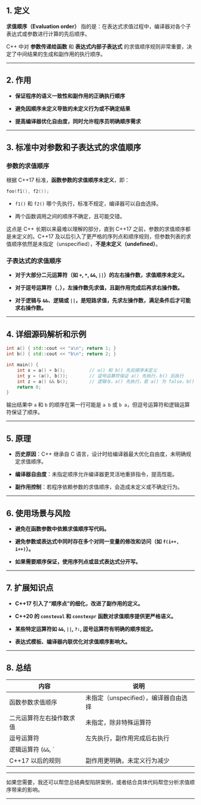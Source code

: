 ## 1\. 定义

**求值顺序（Evaluation order）** 指的是：在表达式求值过程中，编译器对各个子表达式或参数进行计算的先后顺序。

C++ 中对 **参数传递给函数** 和 **表达式内部子表达式** 的求值顺序规则非常重要，决定了中间结果的生成和副作用的执行顺序。

---

## 2\. 作用

-   **保证程序的语义一致性和副作用的正确执行顺序**
    
-   **避免因顺序未定义导致的未定义行为或不确定结果**
    
-   **提高编译器优化自由度，同时允许程序员明确顺序需求**
    

---

## 3\. 标准中对参数和子表达式的求值顺序

### 参数的求值顺序

根据 C++17 标准，**函数参数的求值顺序未定义**，即：

```cpp
foo(f1(), f2());
```

-   `f1()` 和 `f2()` 哪个先执行，标准不规定，编译器可以自由选择。
    
-   两个函数调用之间的顺序不确定，且可能交错。
    

这点是 C++ 长期以来最难以理解的部分，直到 C++17 之前，参数的求值顺序都是未定义的。C++17 及以后引入了更严格的序列点和顺序规则，但参数列表的求值顺序依然是未指定（unspecified），**不是未定义（undefined）**。

### 子表达式的求值顺序

-   **对于大部分二元运算符（如 `+`, `*`, `&&`, `||`）的左右操作数，求值顺序未定义。**
    
-   **对于逗号运算符（`,`），左操作数先求值，且副作用完成后再求右操作数。**
    
-   **对于逻辑与 `&&`、逻辑或 `||`，是短路求值，先求左操作数，满足条件后才可能求右操作数。**
    

---

## 4\. 详细源码解析和示例

```cpp
int a() { std::cout << "a\n"; return 1; }
int b() { std::cout << "b\n"; return 2; }

int main() {
    int x = a() + b();         // a() 和 b() 先后顺序未定义
    int y = (a(), b());        // 逗号运算符保证 a() 先执行，b() 后执行
    int z = a() && b();        // 逻辑与，a() 先执行，若 a() 为 false，b() 不执行
    return 0;
}
```

输出结果中 `a` 和 `b` 的顺序在第一行可能是 `a b` 或 `b a`，但逗号运算符和逻辑运算符保证了顺序。

---

## 5\. 原理

-   **历史原因**：C++ 继承自 C 语言，设计时给编译器最大优化自由度，未明确规定求值顺序。
    
-   **编译器自由度**：未指定顺序允许编译器更灵活地重排指令，提高性能。
    
-   **副作用控制**：若程序依赖参数的求值顺序，会造成未定义或不确定行为。
    

---

## 6\. 使用场景与风险

-   **避免在函数参数中依赖求值顺序写代码。**
    
-   **避免参数或表达式中同时存在多个对同一变量的修改和访问（如 `f(i++, i++)`）。**
    
-   **如果需要顺序保证，使用序列点或显式表达式分开写。**
    

---

## 7\. 扩展知识点

-   **C++17 引入了“顺序点”的细化，改进了副作用的定义。**
    
-   **C++20 的 `consteval` 和 `constexpr` 函数对求值顺序提供更严格语义。**
    
-   **某些特定运算符如 `&&`, `||`, `?:`, 逗号运算符有明确的顺序规定。**
    
-   **表达式模板、编译器内联优化对求值顺序影响大。**
    

---

## 8\. 总结

| 内容 | 说明 |
| --- | --- |
| 函数参数求值顺序 | 未指定（unspecified），编译器自由选择 |
| 二元运算符左右操作数求值 | 未指定，除非特殊运算符 |
| 逗号运算符 | 左先执行，副作用完成后右执行 |
| 逻辑运算符 (`&&`, \` |  |
| C++17 以后的规则 | 副作用更明确，未定义行为减少 |

---

如果您需要，我还可以帮您总结典型陷阱案例，或者结合具体代码帮您分析求值顺序带来的影响。

---